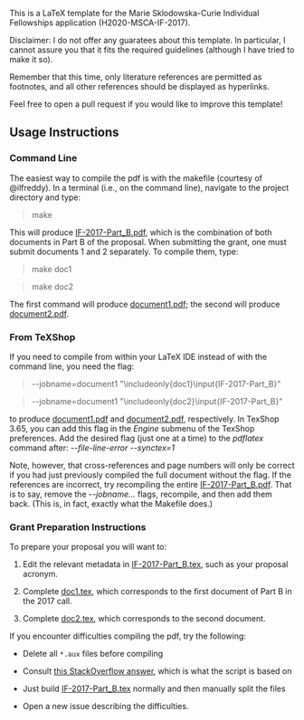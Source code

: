 This is a LaTeX template for the Marie Sklodowska-Curie Individual Fellowships application (H2020-MSCA-IF-2017).

Disclaimer: I do not offer any guaratees about this template. 
In particular, I cannot assure you that it fits the required guidelines (although I have tried to make it so).

Remember that this time, only literature references are permitted as footnotes, and all other references should be displayed as hyperlinks.

Feel free to open a pull request if you would like to improve this template!


## Usage Instructions

### Command Line

The easiest way to compile the pdf is with the makefile (courtesy of @ilfreddy). 
In a terminal (i.e., on the command line), navigate to the project directory and type: 

> make

This will produce [IF-2017-Part_B.pdf](IF-2017-Part_B.pdf), which is the combination of 
both documents in Part B of the proposal. 
When submitting the grant, one must submit documents 1 and 2 separately. To compile them, 
type: 

> make doc1 

> make doc2

The first command will produce [document1.pdf](document1.pdf); 
the second will produce [document2.pdf](document2.pdf).

### From TeXShop

If you need to compile from within your LaTeX IDE instead of with the command line, 
you need the flag: 

> --jobname=document1 "\includeonly{doc1}\input{IF-2017-Part_B}"

> --jobname=document1 "\includeonly{doc2}\input{IF-2017-Part_B}"

to produce [document1.pdf](document1.pdf) and [document2.pdf](document2.pdf), respectively. 
In TexShop 3.65, you can add this flag in the _Engine_ submenu of the TexShop preferences. 
Add the desired flag (just one at a time) to the _pdflatex_ command after: 
_--file-line-error --synctex=1_

Note, however, that cross-references and page numbers will only be correct if you had just 
previously compiled the full document without the flag. 
If the references are incorrect, try recompiling the entire [IF-2017-Part_B.pdf](IF-2017-Part_B.pdf). 
That is to say, remove the _--jobname..._ flags, recompile, and then add them back. 
(This is, in fact, exactly what the Makefile does.) 

### Grant Preparation Instructions

To prepare your proposal you will want to:

  1. Edit the relevant metadata in [IF-2017-Part_B.tex](IF-2017-Part_B.tex), 
  such as your proposal acronym.
  
  2. Complete [doc1.tex](doc1.tex), which corresponds to the first document of Part B 
  in the 2017 call.
  
  3. Complete [doc2.tex](doc2.tex), which corresponds to the second document.


If you encounter difficulties compiling the pdf, try the following:

 * Delete all `*.aux` files before compiling
 
 * Consult [this StackOverflow answer](http://tex.stackexchange.com/a/31366/84485), 
 which is what the script is based on
 
 * Just build [IF-2017-Part_B.tex](IF-2017-Part_B.tex) normally and then manually split the files 
 
 * Open a new issue describing the difficulties.
